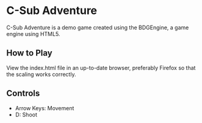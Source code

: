 C-Sub Adventure
===============

C-Sub Adventure is a demo game created using the BDGEngine, a game engine using HTML5.

How to Play
-----------
View the index.html file in an up-to-date browser, preferably Firefox so that the scaling works correctly.

Controls
--------
 * Arrow Keys: Movement
 * D: Shoot